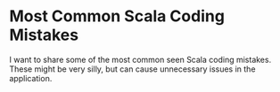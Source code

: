 # Most Common Scala Coding Mistakes

I want to share some of the most common seen Scala coding mistakes. These might be very silly, but can cause unnecessary issues in the application. 

